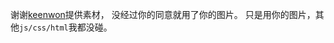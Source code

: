 谢谢[keenwon](http://keenwon.com/demo/201403/flappy-pig.html)提供素材，
没经过你的同意就用了你的图片。
只是用你的图片，其他`js/css/html`我都没碰。